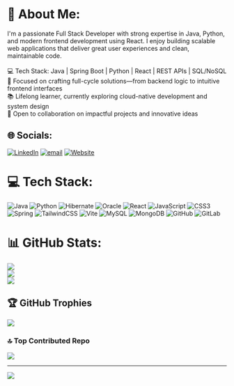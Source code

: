 # 💫 About Me:
I'm a passionate Full Stack Developer with strong expertise in Java, Python, and modern frontend development using React. I enjoy building scalable web applications that deliver great user experiences and clean, maintainable code.<br><br>💻 Tech Stack: Java | Spring Boot | Python | React | REST APIs | SQL/NoSQL<br>🚀 Focused on crafting full-cycle solutions—from backend logic to intuitive frontend interfaces<br>📚 Lifelong learner, currently exploring cloud-native development and system design<br>🤝 Open to collaboration on impactful projects and innovative ideas


## 🌐 Socials:
[![LinkedIn](https://img.shields.io/badge/LinkedIn-%230077B5.svg?logo=linkedin&logoColor=white)](https://www.linkedin.com/in/arjun-raj-8882801b7) 
[![email](https://img.shields.io/badge/Email-D14836?logo=gmail&logoColor=white)](mailto:arjunraj.developer@gmail.com) 
[![Website](https://img.shields.io/badge/Website-0A0A0A?logo=google-chrome&logoColor=white)](https://arjunraj.dev)


# 💻 Tech Stack:
![Java](https://img.shields.io/badge/java-%23ED8B00.svg?style=for-the-badge&logo=openjdk&logoColor=white) ![Python](https://img.shields.io/badge/python-3670A0?style=for-the-badge&logo=python&logoColor=ffdd54) ![Hibernate](https://img.shields.io/badge/Hibernate-59666C?style=for-the-badge&logo=Hibernate&logoColor=white) ![Oracle](https://img.shields.io/badge/Oracle-F80000?style=for-the-badge&logo=oracle&logoColor=white) ![React](https://img.shields.io/badge/react-%2320232a.svg?style=for-the-badge&logo=react&logoColor=%2361DAFB) ![JavaScript](https://img.shields.io/badge/javascript-%23323330.svg?style=for-the-badge&logo=javascript&logoColor=%23F7DF1E) ![CSS3](https://img.shields.io/badge/css3-%231572B6.svg?style=for-the-badge&logo=css3&logoColor=white) ![Spring](https://img.shields.io/badge/spring-%236DB33F.svg?style=for-the-badge&logo=spring&logoColor=white) ![TailwindCSS](https://img.shields.io/badge/tailwindcss-%2338B2AC.svg?style=for-the-badge&logo=tailwind-css&logoColor=white) ![Vite](https://img.shields.io/badge/vite-%23646CFF.svg?style=for-the-badge&logo=vite&logoColor=white) ![MySQL](https://img.shields.io/badge/mysql-4479A1.svg?style=for-the-badge&logo=mysql&logoColor=white) ![MongoDB](https://img.shields.io/badge/MongoDB-%234ea94b.svg?style=for-the-badge&logo=mongodb&logoColor=white) ![GitHub](https://img.shields.io/badge/github-%23121011.svg?style=for-the-badge&logo=github&logoColor=white) ![GitLab](https://img.shields.io/badge/gitlab-%23181717.svg?style=for-the-badge&logo=gitlab&logoColor=white)
# 📊 GitHub Stats:
![](https://github-readme-stats.vercel.app/api?username=arjunraj79&theme=transparent&hide_border=false&include_all_commits=false&count_private=false)<br/>
![](https://nirzak-streak-stats.vercel.app/?user=arjunraj79&theme=transparent&hide_border=false)<br/>
![](https://github-readme-stats.vercel.app/api/top-langs/?username=arjunraj79&theme=transparent&hide_border=false&include_all_commits=false&count_private=false&layout=compact)

## 🏆 GitHub Trophies
![](https://github-profile-trophy.vercel.app/?username=arjunraj79&theme=panda&no-frame=false&no-bg=false&margin-w=4)

### 🔝 Top Contributed Repo
![](https://github-contributor-stats.vercel.app/api?username=arjunraj79&limit=5&theme=dark&combine_all_yearly_contributions=true)

---
[![](https://visitcount.itsvg.in/api?id=arjunraj79&icon=0&color=9)](https://visitcount.itsvg.in)

